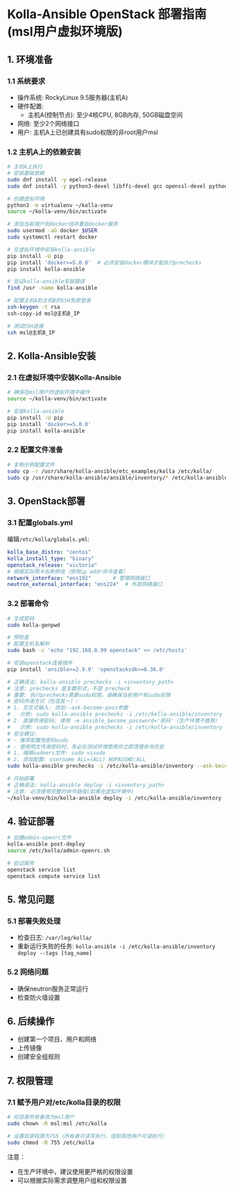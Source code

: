 # Kolla-Ansible OpenStack 部署指南 (msl用户虚拟环境版)

## 1. 环境准备
### 1.1 系统要求
- 操作系统: RockyLinux 9.5服务器(主机A)
- 硬件配置: 
  - 主机A(控制节点): 至少4核CPU, 8GB内存, 50GB磁盘空间
- 网络: 至少2个网络接口
- 用户: 主机A上已创建具有sudo权限的非root用户msl

### 1.2 主机A上的依赖安装
```bash
# 主机A上执行
# 安装基础依赖
sudo dnf install -y epel-release
sudo dnf install -y python3-devel libffi-devel gcc openssl-devel python3-pip python3-virtualenv

# 创建虚拟环境
python3 -m virtualenv ~/kolla-venv
source ~/kolla-venv/bin/activate

# 添加当前用户到docker组并重启docker服务
sudo usermod -aG docker $USER
sudo systemctl restart docker

# 在虚拟环境中安装kolla-ansible
pip install -U pip
pip install 'docker>=5.0.0'  # 必须安装docker模块才能执行prechecks
pip install kolla-ansible

# 验证kolla-ansible安装路径
find /usr -name kolla-ansible

# 配置主机A到主机B的SSH免密登录
ssh-keygen -t rsa
ssh-copy-id msl@主机B_IP

# 测试SSH连接
ssh msl@主机B_IP
```



## 2. Kolla-Ansible安装
### 2.1 在虚拟环境中安装Kolla-Ansible
```bash
# 确保在msl用户的虚拟环境中操作
source ~/kolla-venv/bin/activate

# 安装kolla-ansible
pip install -U pip
pip install 'docker>=5.0.0'
pip install kolla-ansible
```

### 2.2 配置文件准备
```bash
# 复制示例配置文件
sudo cp -r /usr/share/kolla-ansible/etc_examples/kolla /etc/kolla/
sudo cp /usr/share/kolla-ansible/ansible/inventory/* /etc/kolla-ansible/
```

## 3. OpenStack部署
### 3.1 配置globals.yml
编辑`/etc/kolla/globals.yml`:
```yaml
kolla_base_distro: "centos"
kolla_install_type: "binary"
openstack_release: "victoria"
# 根据实际网卡名称修改（使用ip addr命令查看）
network_interface: "ens192"       # 管理网络接口
neutron_external_interface: "ens224"  # 外部网络接口
```

### 3.2 部署命令
```bash
# 生成密码
sudo kolla-genpwd

# 预检查
# 配置主机名解析
sudo bash -c 'echo "192.168.0.99 openstack" >> /etc/hosts'

# 安装openstack连接插件
pip install 'ansible>=2.9.0' 'openstacksdk>=0.36.0'

# 正确语法: kolla-ansible prechecks -i <inventory_path>
# 注意: prechecks 是复数形式，不是 precheck
# 重要: 执行prechecks需要sudo权限，请确保当前用户有sudo权限
# 密码传递方式（任选其一）:
# 1. 交互式输入: 添加--ask-become-pass参数
#   示例: sudo kolla-ansible prechecks -i /etc/kolla-ansible/inventory --ask-become-pass
# 2. 直接传递密码: 使用 -e ansible_become_password='密码'（生产环境不推荐）
#   示例: sudo kolla-ansible prechecks -i /etc/kolla-ansible/inventory -e ansible_become_password='your_password'
# 安全建议: 
# - 推荐配置免密码sudo
# - 使用明文传递密码时，务必在测试环境使用并立即清理命令历史
# 1. 编辑sudoers文件: sudo visudo
# 2. 添加配置: username ALL=(ALL) NOPASSWD:ALL
sudo kolla-ansible prechecks -i /etc/kolla-ansible/inventory --ask-become-pass

# 开始部署
# 正确语法: kolla-ansible deploy -i <inventory_path>
# 注意: 必须使用完整的命令路径(如果在虚拟环境中)
~/kolla-venv/bin/kolla-ansible deploy -i /etc/kolla-ansible/inventory
```

## 4. 验证部署
```bash
# 创建admin-openrc文件
kolla-ansible post-deploy
source /etc/kolla/admin-openrc.sh

# 验证服务
openstack service list
openstack compute service list
```

## 5. 常见问题
### 5.1 部署失败处理
- 检查日志: `/var/log/kolla/`
- 重新运行失败的任务: `kolla-ansible -i /etc/kolla-ansible/inventory deploy --tags [tag_name]`

### 5.2 网络问题
- 确保neutron服务正常运行
- 检查防火墙设置

## 6. 后续操作
- 创建第一个项目、用户和网络
- 上传镜像
- 创建安全组规则

## 7. 权限管理
### 7.1 赋予用户对/etc/kolla目录的权限
```bash
# 将目录所有者改为msl用户
sudo chown -R msl:msl /etc/kolla

# 设置目录权限为755（所有者可读写执行，组和其他用户可读执行）
sudo chmod -R 755 /etc/kolla
```

注意：
- 在生产环境中，建议使用更严格的权限设置
- 可以根据实际需求调整用户组和权限设置